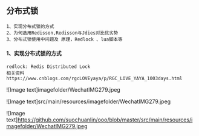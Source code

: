 ##  分布式锁

~~~~
1、实现分布式锁的方式
2、为何选用Redisson,Redisson与Jdies对比优劣势
3、分布式锁使用中问题及 原理，Redlock 、lua脚本等
~~~~

#### 1、实现分布式锁的方式

~~~~
redlock: Redis Distributed Lock
相关资料
https://www.cnblogs.com/rgcLOVEyaya/p/RGC_LOVE_YAYA_1003days.html
~~~~

![Image text]imagefolder/WechatIMG279.jpeg

![Image text]src/main/resources/imagefolder/WechatIMG279.jpeg

![Image text]https://github.com/suochuanlin/ooo/blob/master/src/main/resources/imagefolder/WechatIMG279.jpeg
